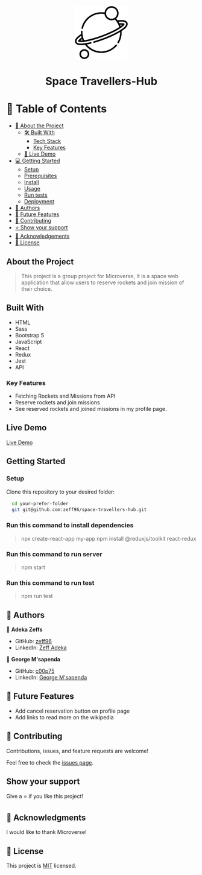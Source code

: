 <div align="center">

  <img src="./src/assets/planet.png" alt="logo" width="140"  height="auto" />
  <br/>

  <h1><b>Space Travellers-Hub</b></h1>

</div>

# 📗 Table of Contents

- [📖 About the Project](#about-project)
  - [🛠 Built With](#built-with)
    - [Tech Stack](#tech-stack)
    - [Key Features](#key-features)
  - [🚀 Live Demo](#live-demo)
- [💻 Getting Started](#getting-started)
  - [Setup](#setup)
  - [Prerequisites](#prerequisites)
  - [Install](#install)
  - [Usage](#usage)
  - [Run tests](#run-tests)
  - [Deployment](#triangular_flag_on_post-deployment)
- [👥 Authors](#authors)
- [🔭 Future Features](#future-features)
- [🤝 Contributing](#contributing)
- [⭐️ Show your support](#support)
- [🙏 Acknowledgements](#acknowledgements)
- [📝 License](#license)

## About the Project

> This project is a group project for Microverse, It is a space web application that allow users to reserve rockets and join mission of their choice.

## Built With

- HTML
- Sass
- Bootstrap 5
- JavaScript
- React
- Redux
- Jest
- API

### Key Features

- Fetching Rockets and Missions from API
- Reserve rockets and join missions
- See reserved rockets and joined missions in my profile page.

## Live Demo

[Live Demo]()

## Getting Started

### Setup

Clone this repository to your desired folder:

```sh
  cd your-prefer-folder
  git git@github.com:zeff96/space-travellers-hub.git
```

### Run this command to install dependencies

> npx create-react-app my-app
> npm install @reduxjs/toolkit react-redux

### Run this command to run server

> npm start

### Run this command to run test

> npm run test

## 👥 Authors <a name="authors"></a>

👤 **Adeka Zeffs**

- GitHub: [zeff96](https://github.com/zeff96)
- LinkedIn: [Zeff Adeka](https://www.linkedin.com/in/zeff-adeka-28060820a/)

👤 **George M'sapenda**

- GitHub: [c00p75](https://github.com/c00p75)
- LinkedIn: [George M'sapenda](ttps://www.linkedin.com/in/georgemsapenda/?originalSubdomain=zm)

## 🔭 Future Features

- Add cancel reservation button on profile page
- Add links to read more on the wikipedia

## 🤝 Contributing <a name="contributing"></a>

Contributions, issues, and feature requests are welcome!

Feel free to check the [issues page](https://github.com/zeff96/space-travellers-hub/issues).

## Show your support

Give a ⭐️ if you like this project!

## 🙏 Acknowledgments

I would like to thank Microverse!

## 📝 License

This project is [MIT](./MIT.md) licensed.
